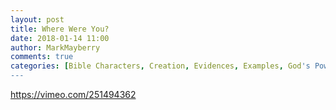 ```yaml
---
layout: post
title: Where Were You?
date: 2018-01-14 11:00
author: MarkMayberry
comments: true
categories: [Bible Characters, Creation, Evidences, Examples, God's Power, Job, Omnipotence, Omnipresence, Omniscience, Video]
---
```

https://vimeo.com/251494362
